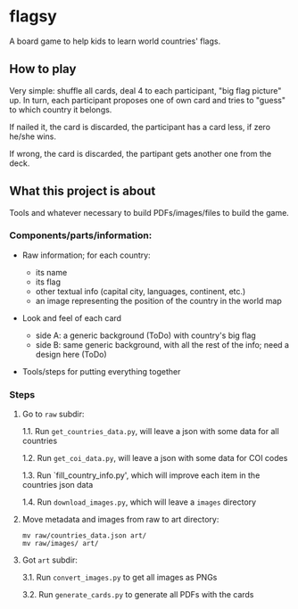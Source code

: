 # flagsy

A board game to help kids to learn world countries' flags.

## How to play

Very simple: shuffle all cards, deal 4 to each participant, "big flag picture" up. In turn, each participant proposes one of own card and tries to "guess" to which country it belongs.

If nailed it, the card is discarded, the participant has a card less, if zero he/she wins.

If wrong, the card is discarded, the partipant gets another one from the deck.


## What this project is about

Tools and whatever necessary to build PDFs/images/files to build the game.


### Components/parts/information:

- Raw information; for each country:
    - its name
    - its flag
    - other textual info (capital city, languages, continent, etc.)
    - an image representing the position of the country in the world map

- Look and feel of each card
    - side A: a generic background (ToDo) with country's big flag
    - side B: same generic background, with all the rest of the info; need a design here (ToDo)

- Tools/steps for putting everything together


### Steps

1. Go to `raw` subdir:

    1.1. Run `get_countries_data.py`, will leave a json with some data for all countries

    1.2. Run `get_coi_data.py`, will leave a json with some data for COI codes

    1.3. Run `fill_country_info.py', which will improve each item in the countries json data

    1.4. Run `download_images.py`, which will leave a `images` directory

2. Move metadata and images from raw to art directory:

    ```
    mv raw/countries_data.json art/
    mv raw/images/ art/
    ```

3. Got `art` subdir:

    3.1. Run `convert_images.py` to get all images as PNGs

    3.2. Run `generate_cards.py` to generate all PDFs with the cards
